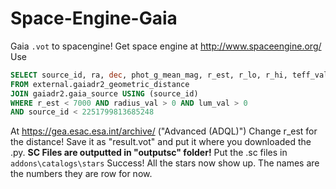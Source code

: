 # Space-Engine-Gaia
Gaia `.vot` to spacengine! Get space engine at http://www.spaceengine.org/
Use
```SQL
SELECT source_id, ra, dec, phot_g_mean_mag, r_est, r_lo, r_hi, teff_val, radius_val, lum_val, astrometric_weight_al
FROM external.gaiadr2_geometric_distance
JOIN gaiadr2.gaia_source USING (source_id)
WHERE r_est < 7000 AND radius_val > 0 AND lum_val > 0
AND source_id < 2251799813685248
```
At https://gea.esac.esa.int/archive/
("Advanced (ADQL)")
Change r_est for the distance! Save it as "result.vot" and put it where you downloaded the .py.
**SC Files are outputted in "outputsc" folder!**
Put the .sc files in `addons\catalogs\stars`
Success! All the stars now show up. The names are the numbers they are row for now.
